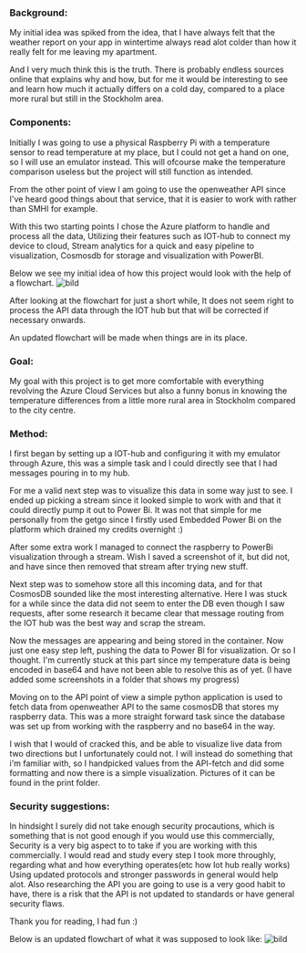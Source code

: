 ### Background: 


My initial idea was spiked from the idea, that I have always felt that the weather report on your app in wintertime always read alot colder than how it really felt for me leaving my apartment. 

And I very much think this is the truth. There is probably endless sources online that explains why and how, but for me it would be interesting to see and learn how much it actually differs on a cold day, compared to a place more rural but still in the Stockholm area.

### Components:

Initially I was going to use a physical Raspberry Pi with a temperature sensor to read temperature at my place, but I could not get a hand on one, so I will use an emulator instead. This will ofcourse make the temperature comparison useless but the project will still function as intended.

From the other point of view I am going to use the openweather API since I've heard good things about that service, that it is easier to work with rather than SMHI for example.

With this two starting points I chose the Azure platform to handle and process all the data, Utilizing their features such as IOT-hub to connect my device to cloud, Stream analytics for a quick and easy pipeline to visualization, Cosmosdb for storage and visualization with PowerBI.

Below we see my initial idea of how this project would look with the help of a flowchart.
![bild](https://user-images.githubusercontent.com/91683500/207085572-59ba1aeb-cb95-4287-b446-5e4c2a6a725d.png)

After looking at the flowchart for just a short while, It does not seem right to process the API data through the IOT hub but that will be corrected if necessary onwards. 

An updated flowchart will be made when things are in its place.

### Goal:


My goal with this project is to get more comfortable with everything revolving the Azure Cloud Services but also a funny bonus in knowing the temperature differences from a little more rural area in Stockholm compared to the city centre.

### Method:

I first began by setting up a IOT-hub and configuring it with my emulator through Azure, this was a simple task and I could directly see that I had messages pouring in to my hub. 

For me a valid next step was to visualize this data in some way just to see. I ended up picking a stream since it looked simple to work with and that it could directly pump it out to Power Bi. It was not that simple for me personally from the getgo since I firstly used Embedded Power Bi on the platform which drained my credits overnight :)

After some extra work I managed to connect the raspberry to PowerBi visualization through a stream. Wish I saved a screenshot of it, but did not, and have since then removed that stream after trying new stuff.

Next step was to somehow store all this incoming data, and for that CosmosDB sounded like the most interesting alternative. Here I was stuck for a while since the data did not seem to enter the DB even though I saw requests, after some research it became clear that message routing from the IOT hub was the best way and scrap the stream. 

Now the messages are appearing and being stored in the container. Now just one easy step left, pushing the data to Power BI for visualization. Or so I thought. I'm currently stuck at this part since my temperature data is being encoded in base64 and have not been able to resolve this as of yet.
(I have added some screenshots in a folder that shows my progress)

Moving on to the API point of view a simple python application is used to fetch data from openweather API to the same cosmosDB that stores my raspberry data.
This was a more straight forward task since the database was set up from working with the raspberry and no base64 in the way.

I wish that I would of cracked this, and be able to visualize live data from two directions but I unfortunately could not. I will instead do something that i'm familiar with, so I handpicked values from the API-fetch and did some formatting and now there is a simple visualization. Pictures of it can be found in the print folder.

### Security suggestions:

In hindsight I surely did not take enough security procautions, which is something that is not good enough if you would use this commercially, Security is a very big aspect to  to take if you are working with this commercially. I would read and study every step I took more throughly, regarding what and how everything operates(etc how Iot hub really works)
Using updated protocols and stronger passwords in general would help alot. Also researching the API you are going to use is a very good habit to have, there is a risk that the API is not updated to standards or have general security flaws.

Thank you for reading, I had fun :)

Below is an updated flowchart of what it was supposed to look like:
![bild](https://user-images.githubusercontent.com/91683500/207371462-3fc571f7-5408-4275-9881-1658f3dcdf73.png)


